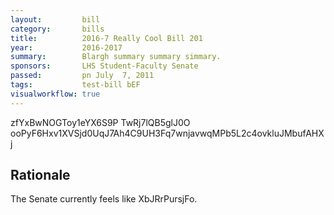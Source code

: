 ```yaml
---
layout:         bill
category:       bills
title:          2016-7 Really Cool Bill 201
year:           2016-2017
summary:        Blargh summary summary simmary.
sponsors:       LHS Student-Faculty Senate
passed:         pn July  7, 2011
tags:           test-bill bEF
visualworkflow: true
---
```



zfYxBwNOGToy1eYX6S9P TwRj7lQB5glJ0O ooPyF6Hxv1XVSjd0UqJ7Ah4C9UH3Fq7wnjavwqMPb5L2c4ovkluJMbufAHXj 




Rationale
---------
The Senate currently feels like XbJRrPursjFo.
